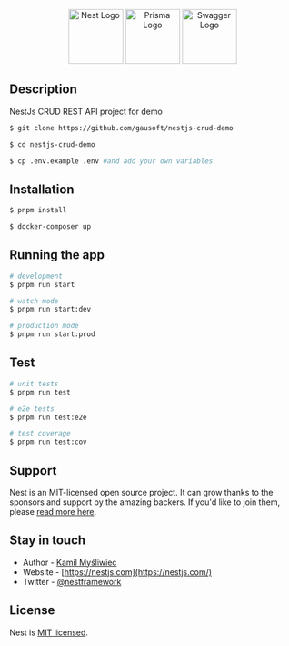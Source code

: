 <p align="center">
  <a href="https://nestjs.com/" target="blank"><img src="https://nestjs.com/img/logo-small.svg" width="96" alt="Nest Logo" /></a>
  <a href="#" target="blank"><img src="https://storage.googleapis.com/zenn-user-upload/topics/d07488226b.jpeg" width="96" alt="Prisma Logo" /></a>
  <a href="#" target="blank"><img src="https://upload.wikimedia.org/wikipedia/commons/a/ab/Swagger-logo.png?20170812110931" width="96" alt="Swagger Logo" /></a>
</p>

## Description

NestJs CRUD REST API project for demo


```bash
$ git clone https://github.com/gausoft/nestjs-crud-demo
```

```bash
$ cd nestjs-crud-demo
```

```bash
$ cp .env.example .env #and add your own variables
```

## Installation

```bash
$ pnpm install
```


```bash
$ docker-composer up
```

## Running the app

```bash
# development
$ pnpm run start

# watch mode
$ pnpm run start:dev

# production mode
$ pnpm run start:prod
```

## Test

```bash
# unit tests
$ pnpm run test

# e2e tests
$ pnpm run test:e2e

# test coverage
$ pnpm run test:cov
```

## Support

Nest is an MIT-licensed open source project. It can grow thanks to the sponsors and support by the amazing backers. If you'd like to join them, please [read more here](https://docs.nestjs.com/support).

## Stay in touch

- Author - [Kamil Myśliwiec](https://kamilmysliwiec.com)
- Website - [https://nestjs.com](https://nestjs.com/)
- Twitter - [@nestframework](https://twitter.com/nestframework)

## License

Nest is [MIT licensed](LICENSE).
